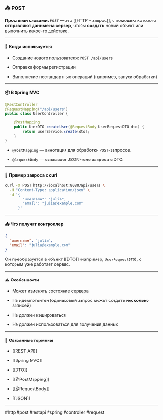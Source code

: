 ### 📤 **POST**

**Простыми словами:** `POST` — это [[HTTP - запрос]], с помощью которого **отправляют данные на сервер**, чтобы **создать** новый объект или выполнить какое-то действие.

---

#### 🧠 **Когда используется**

- Создание нового пользователя: `POST /api/users`
    
- Отправка формы регистрации
    
- Выполнение нестандартных операций (например, запуск обработки)
    

---

#### 📦 **В Spring MVC**

```java
@RestController
@RequestMapping("/api/users")
public class UserController {

    @PostMapping
    public UserDTO createUser(@RequestBody UserRequestDTO dto) {
        return userService.create(dto);
    }
}
```

- `@PostMapping` — аннотация для обработки `POST`-запросов.
    
- `@RequestBody` — связывает JSON-тело запроса с DTO.
    

---

#### 📮 **Пример запроса с curl**

```bash
curl -X POST http://localhost:8080/api/users \
  -H "Content-Type: application/json" \
  -d '{
        "username": "julia",
        "email": "julia@example.com"
      }'
```

---

#### 📥 **Что получит контроллер**

```json
{
  "username": "julia",
  "email": "julia@example.com"
}
```

Он преобразуется в объект [[DTO]] (например, `UserRequestDTO`), с которым уже работает сервис.

---

#### ⚠️ Особенности

- Может изменять состояние сервера
    
- Не идемпотентен (одинаковый запрос может создать **несколько** записей)
    
- Не должен кэшироваться
    
- Не должен использоваться для получения данных
    

---

#### 🔗 **Связанные термины**

- [[REST API]]
    
- [[Spring MVC]]
    
- [[DTO]]
    
- [[@PostMapping]]
    
- [[@RequestBody]]
    
- [[JSON]]
    

---

#http #post #restapi #spring #controller #request